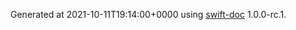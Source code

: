 Generated at 2021-10-11T19:14:00+0000 using [swift-doc](https://github.com/SwiftDocOrg/swift-doc) 1.0.0-rc.1.
